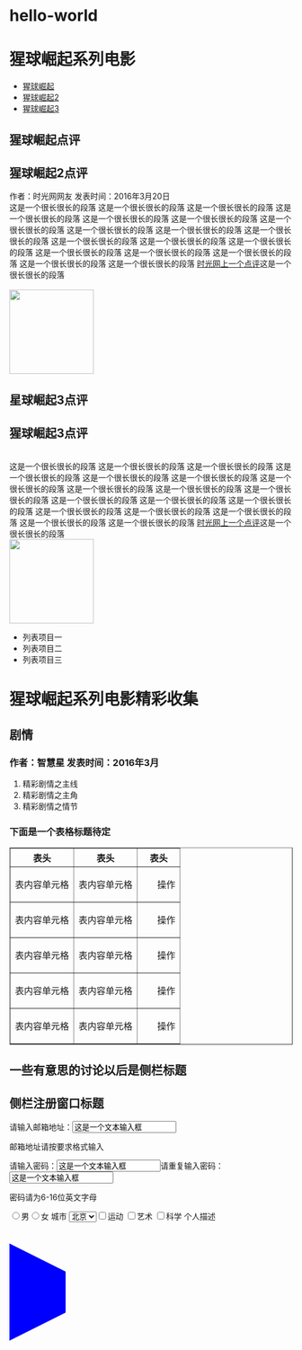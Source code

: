 # hello-world


<!doctype html>
<html lang="en">
 <head>
  <meta charset="UTF-8">
  <meta name="Generator" content="EditPlus®">
  <meta name="Author" content="">
  <meta name="Keywords" content="">
  <meta name="Description" content="">
  <title>Document</title>
  
 </head>
 <body>
 <h1>猩球崛起系列电影</h1>
 <!-- 网站一级标题用<h1></h1>可以吗感觉不对 -->
<ul>
 <li><a href="http://baike.baidu.com/subview/6160989/13354360.htm">猩球崛起</a></li>
 <li><a href="http://baike.baidu.com/view/13443204.htm?fromtitle=%E7%8C%A9%E7%90%83%E5%B4%9B%E8%B5%B72&fromid=9973699&type=syn">猩球崛起2</a></li>
 <li><a href="http://baike.baidu.com/link?url=XMW9m7nZdkq4dtZp_MtjqRw2pY26d9BioxAPd0vTbM2NcxN9Xga15XQZ4ms1_zj1kGItTc9rCItnv1o-id7bTq">猩球崛起3</a></li>
 </ul>
  <h2>猩球崛起点评</h2>
  <h2>猩球崛起2点评</h2>
  <p>作者：时光网网友  发表时间：2016年3月20日
  <br/>
  这是一个很长很长的段落 这是一个很长很长的段落 这是一个很长很长的段落 这是一个很长很长的段落 这是一个很长很长的段落 这是一个很长很长的段落 这是一个很长很长的段落 这是一个很长很长的段落 这是一个很长很长的段落 这是一个很长很长的段落 这是一个很长很长的段落 这是一个很长很长的段落 这是一个很长很长的段落 这是一个很长很长的段落 这是一个很长很长的段落 这是一个很长很长的段落 这是一个很长很长的段落 这是一个很长很长的段落
  <a href="http://movie.mtime.com/169864/reviews/7806274.html">时光网上一个点评</a>这是一个很长很长的段落
  <br/>
  <br/>
  <img src="http://images.wandafilm.com/uploadServer/resource/images/2014/07/20140730164351196740.jpg" with="150" height="150"/>
  </p>
  <h2>星球崛起3点评</h2>
  <h2>猩球崛起3点评</h2>
  <br/>
  这是一个很长很长的段落 这是一个很长很长的段落 这是一个很长很长的段落 这是一个很长很长的段落 这是一个很长很长的段落 这是一个很长很长的段落 这是一个很长很长的段落 这是一个很长很长的段落 这是一个很长很长的段落 这是一个很长很长的段落 这是一个很长很长的段落 这是一个很长很长的段落 这是一个很长很长的段落 这是一个很长很长的段落 这是一个很长很长的段落 这是一个很长很长的段落 这是一个很长很长的段落 这是一个很长很长的段落
  <a href="http://movie.mtime.com/169864/reviews/7795079.html" target="blank">时光网上一个点评</a>这是一个很长很长的段落
  <br/>
  <img src="http://image.chinawriter.com.cn/cr/2014/0919/1493993374.jpg" with="150" height="150"/>
  <ul type="disc">
  <li>列表项目一</li>
   <li>列表项目二</li>
    <li>列表项目三</li>
  </ul>
  <h1>猩球崛起系列电影精彩收集</h1>
  <h2>剧情</h2>
  <h3>作者：智慧星 发表时间：2016年3月</h3>
  <ol>
  <li>精彩剧情之主线</li>
  <li>精彩剧情之主角</li>
  <li>精彩剧情之情节</li>
   </ol>
  <h3>下面是一个表格标题待定</h3>
  <table border="1">
  <tr>
  <th>表头</th><th>表头</th><th>表头</th>
  </tr>
  <tr>
  <td>表内容单元格</td>
  <td>表内容单元格</td>
  <td><ul>操作</ul></td>
  </tr>
  <tr>
  <td>表内容单元格</td>
  <td>表内容单元格</td>
  <td><ul>操作</ul></td>
  </tr>
  <tr>
  <td>表内容单元格</td>
  <td>表内容单元格</td>
  <td><ul>操作</ul></td>
  </tr>
  <tr>
  <td>表内容单元格</td>
  <td>表内容单元格</td>
  <td><ul>操作</ul></td>
  </tr>
  <tr>
  <td>表内容单元格</td>
  <td>表内容单元格</td>
  <td><ul>操作</ul></td>
  </tr>
  </table>
  <h2>
  一些有意思的讨论以后是侧栏标题
  </h2>
  <h2>
  侧栏注册窗口标题
  </h2>
 <form>请输入邮箱地址：<input type="text" value="这是一个文本输入框"></form>
 <p>邮箱地址请按要求格式输入</p>
  <form>请输入密码：<input type="text" value="这是一个文本输入框">请重复输入密码：<input type="text" value="这是一个文本输入框"></form>
  <p>密码请为6-16位英文字母</p>
  <form><input type="radio"/>男<input type="radio"/>女 城市
  <select name="city" color="red">
  <option value="北京">北京</option>
<option value="上海">上海</option>
<option value="中山">中山</option>
<option value="广东">广东</option>
</select><input type="checkbox"/>运动 <input type="checkbox"/>艺术 <input type="checkbox"/>科学 个人描述
</form>
  <br/>
   <br/>
    <br/>
	<br/>
   <br/>
    <br/>
	<span class="c1" style="width:0;heigh:0;border-top:50px solid transparent; border-left:100px solid blue;border-bottom:50px solid transparent;padding:2em;"></span>
 <br/>
   <br/>
    <br/>
	<br/>
   <br/>
    <br/>
 </body>
</html>

